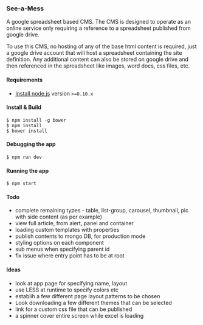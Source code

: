### See-a-Mess

A google spreadsheet based CMS. The CMS is designed to operate as an online service only requiring a reference to a spreadsheet published from google drive. 

To use this CMS, no hosting of any of the base html content is required, just a google drive account that will host a spreadsheet containing the site definition. Any additional content can also be stored on google drive and then referenced in the spreadsheet like images, word docs, css files, etc.

#### Requirements

- [Install node.js](http://nodejs.org/) version `>=0.10.x`
    
#### Install & Build

    $ npm install -g bower
    $ npm install
    $ bower install

#### Debugging the app

    $ npm run dev
    
#### Running the app

    $ npm start

#### Todo

 - complete remaining types - table, list-group, carousel, thumbnail, pic with side content (as per example) 
 - view full article, from alert, panel and container
 - loading custom templates with properties
 - publish contents to mongo DB, for production mode
 - styling options on each component
 - sub menus when specifying parent id
 - fix issue where entry point has to be at root
 
#### Ideas

 - look at app page for specifying name, layout
 - use LESS at runtime to specify colors etc
 - establih a few different page layout patterns to be chosen
 - Look downloading a few different themes that can be selected
 - link for a custom css file that can be published
 - a spinner cover entire screen while excel is loading
